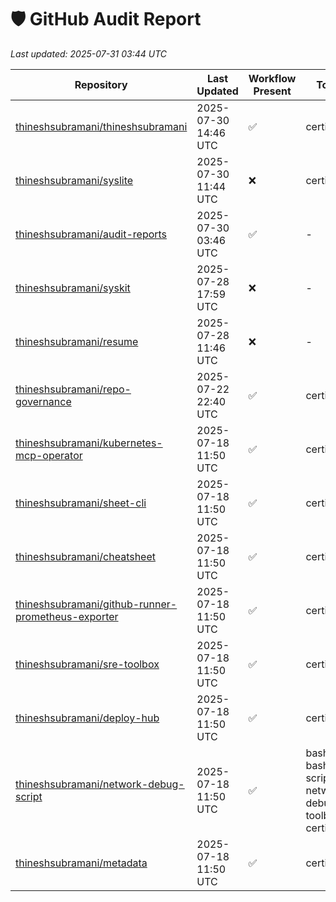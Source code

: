 # 🛡️ GitHub Audit Report

_Last updated: 2025-07-31 03:44 UTC_

| Repository | Last Updated | Workflow Present | Topics | Branch |
|------------|---------------|------------------|------|--------|
| [thineshsubramani/thineshsubramani](https://github.com/thineshsubramani/thineshsubramani) | 2025-07-30 14:46 UTC | ✅ | certified | master |
| [thineshsubramani/syslite](https://github.com/thineshsubramani/syslite) | 2025-07-30 11:44 UTC | ❌ | certified | main |
| [thineshsubramani/audit-reports](https://github.com/thineshsubramani/audit-reports) | 2025-07-30 03:46 UTC | ✅ | - | main |
| [thineshsubramani/syskit](https://github.com/thineshsubramani/syskit) | 2025-07-28 17:59 UTC | ❌ | - | main |
| [thineshsubramani/resume](https://github.com/thineshsubramani/resume) | 2025-07-28 11:46 UTC | ❌ | - | main |
| [thineshsubramani/repo-governance](https://github.com/thineshsubramani/repo-governance) | 2025-07-22 22:40 UTC | ✅ | certified | main |
| [thineshsubramani/kubernetes-mcp-operator](https://github.com/thineshsubramani/kubernetes-mcp-operator) | 2025-07-18 11:50 UTC | ✅ | certified | main |
| [thineshsubramani/sheet-cli](https://github.com/thineshsubramani/sheet-cli) | 2025-07-18 11:50 UTC | ✅ | certified | main |
| [thineshsubramani/cheatsheet](https://github.com/thineshsubramani/cheatsheet) | 2025-07-18 11:50 UTC | ✅ | certified | main |
| [thineshsubramani/github-runner-prometheus-exporter](https://github.com/thineshsubramani/github-runner-prometheus-exporter) | 2025-07-18 11:50 UTC | ✅ | certified | main |
| [thineshsubramani/sre-toolbox](https://github.com/thineshsubramani/sre-toolbox) | 2025-07-18 11:50 UTC | ✅ | certified | main |
| [thineshsubramani/deploy-hub](https://github.com/thineshsubramani/deploy-hub) | 2025-07-18 11:50 UTC | ✅ | certified | main |
| [thineshsubramani/network-debug-script](https://github.com/thineshsubramani/network-debug-script) | 2025-07-18 11:50 UTC | ✅ | bash, bash-script, network-debugging, toolbox, certified | main |
| [thineshsubramani/metadata](https://github.com/thineshsubramani/metadata) | 2025-07-18 11:50 UTC | ✅ | certified | main |
